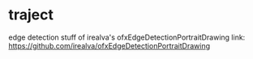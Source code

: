 # traject
edge detection stuff of irealva's ofxEdgeDetectionPortraitDrawing
link: https://github.com/irealva/ofxEdgeDetectionPortraitDrawing